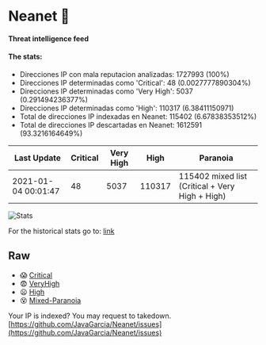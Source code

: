 # Neanet :hocho:
#### Threat intelligence feed
#### The stats:

- Direcciones IP con mala reputacion analizadas: 1727993 (100%)
- Direcciones IP determinadas como 'Critical':  48 (0.0027777890304%)
- Direcciones IP determinadas como 'Very High':  5037 (0.291494236377%)
- Direcciones IP determinadas como 'High':  110317 (6.38411150971)
- Total de direcciones IP indexadas en Neanet:  115402 (6.67838353512%)
- Total de direcciones IP descartadas en Neanet:  1612591 (93.3216164649%)

| Last Update | Critical | Very High | High | Paranoia |
| --- | --- | --- | --- | --- |
| 2021-01-04 00:01:47 | 48 | 5037 | 110317 | 115402 mixed list (Critical + Very High + High)|

![Stats](https://docs.google.com/spreadsheets/d/e/2PACX-1vSnaNMIXVabIpDJjufMlzH7poXnshF3mgd8Is1g9ytUEzVsP5my4Trn8f-xkoLLQ38xpL3HtmUexLo6/pubchart?oid=501124687&format=image)

For the historical stats go to: [link](/stats.csv)
## Raw
- :scream: [Critical](https://raw.githubusercontent.com/JavaGarcia/Neanet/master/blacklists/neanet_critical.txt)
- :fearful: [VeryHigh](https://raw.githubusercontent.com/JavaGarcia/Neanet/master/blacklists/neanet_veryHigh.txtt)
- :frowning: [High](https://raw.githubusercontent.com/JavaGarcia/Neanet/master/blacklists/neanet_high.txt)
- :dizzy_face: [Mixed-Paranoia](https://raw.githubusercontent.com/JavaGarcia/Neanet/master/blacklists/neanet_all.txt)


Your IP is indexed? You may request to takedown. [https://github.com/JavaGarcia/Neanet/issues](https://github.com/JavaGarcia/Neanet/issues)






















































































































































































































































































































































































































































































































































































































































































































































































































































































































































































































































































































































































































































































































































































































































































































































































































































































































































































































































































































































































































































































































































































































































































































































































































































































































































































































































































































































































































































































































































































































































































































































































































































































































































































